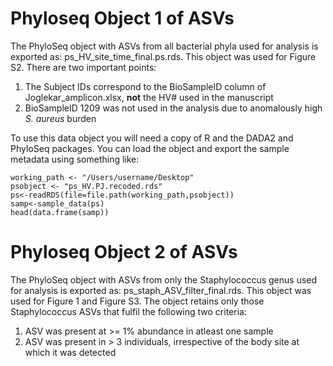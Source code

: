 # Phyloseq Object 1 of ASVs
The PhyloSeq object with ASVs from all bacterial phyla used for analysis is exported as: ps_HV_site_time_final.ps.rds. This object was used for Figure S2. There are two important points:
1. The Subject IDs correspond to the BioSampleID column of Joglekar_amplicon.xlsx, **not** the HV# used in the manuscript
2. BioSampleID 1209 was not used in the analysis due to anomalously high _S. aureus_ burden 

To use this data object you will need a copy of R and the DADA2 and PhyloSeq packages. You can load the object and export the sample metadata using something like:

````
working_path <- "/Users/username/Desktop"
psobject <- "ps_HV.PJ.recoded.rds"
ps<-readRDS(file=file.path(working_path,psobject))
samp<-sample_data(ps)
head(data.frame(samp))
````

# Phyloseq Object 2 of ASVs
The PhyloSeq object with ASVs from only the Staphylococcus genus used for analysis is exported as: ps_staph_ASV_filter_final.rds. This object was used for Figure 1 and Figure S3. The object retains only those Staphylococcus ASVs that fulfil the following two criteria:
1. ASV was present at >= 1% abundance in atleast one sample
2. ASV was present in > 3 individuals, irrespective of the body site at which it was detected 
